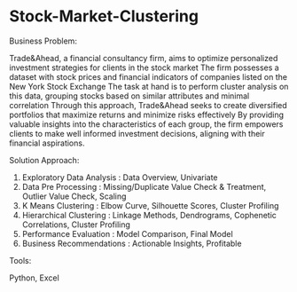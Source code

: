 # Stock-Market-Clustering


Business Problem:

Trade&Ahead,
a financial consultancy firm, aims to optimize personalized investment strategies for clients
in the stock market The firm possesses a dataset with stock prices and financial indicators of companies
listed on the New York Stock Exchange
The
task at hand is to perform cluster analysis on this data, grouping stocks based on similar attributes
and minimal correlation Through this approach, Trade&Ahead seeks to create diversified portfolios that
maximize returns and minimize risks effectively
By
providing valuable insights into the characteristics of each group, the firm empowers clients to make
well informed investment decisions, aligning with their financial aspirations.

Solution Approach:

1. Exploratory Data Analysis : Data Overview, Univariate
2. Data Pre Processing : Missing/Duplicate Value Check & Treatment, Outlier Value Check, Scaling
3. K Means Clustering : Elbow Curve, Silhouette Scores, Cluster Profiling
4. Hierarchical Clustering : Linkage Methods, Dendrograms, Cophenetic Correlations, Cluster Profiling
5. Performance Evaluation : Model Comparison, Final Model
6. Business Recommendations : Actionable Insights, Profitable

Tools: 

Python, Excel
